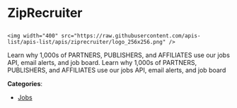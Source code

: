# ZipRecruiter<p align="center">
    <img width="400" src="https://raw.githubusercontent.com/apis-list/apis-list/apis/ziprecruiter/logo_256x256.png" />
</p>

Learn why 1,000s of PARTNERS, PUBLISHERS, and AFFILIATES use our jobs API, email alerts, and job board. Learn why 1,000s of PARTNERS, PUBLISHERS, and AFFILIATES use our jobs API, email alerts, and job board

**Categories**:

- [Jobs](https://github/apis-list/apis-list#jobs)






